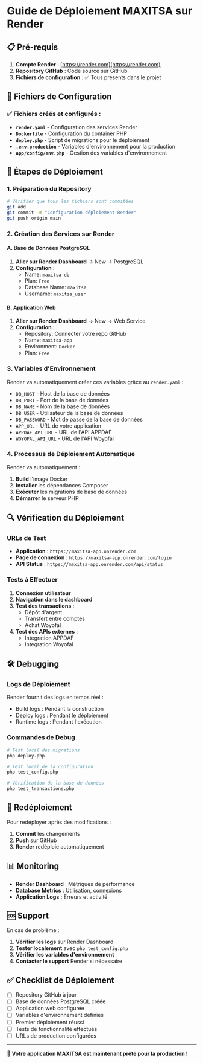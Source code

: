 # Guide de Déploiement MAXITSA sur Render

## 📋 Pré-requis

1. **Compte Render** : [https://render.com](https://render.com)
2. **Repository GitHub** : Code source sur GitHub
3. **Fichiers de configuration** : ✅ Tous présents dans le projet

## 🔧 Fichiers de Configuration

### ✅ Fichiers créés et configurés :

- **`render.yaml`** - Configuration des services Render
- **`Dockerfile`** - Configuration du container PHP
- **`deploy.php`** - Script de migrations pour le déploiement
- **`.env.production`** - Variables d'environnement pour la production
- **`app/config/env.php`** - Gestion des variables d'environnement

## 🚀 Étapes de Déploiement

### 1. Préparation du Repository

```bash
# Vérifier que tous les fichiers sont commitées
git add .
git commit -m "Configuration déploiement Render"
git push origin main
```

### 2. Création des Services sur Render

#### A. Base de Données PostgreSQL

1. **Aller sur Render Dashboard** → New → PostgreSQL
2. **Configuration** :
   - Name: `maxitsa-db`
   - Plan: `Free`
   - Database Name: `maxitsa`
   - Username: `maxitsa_user`

#### B. Application Web

1. **Aller sur Render Dashboard** → New → Web Service
2. **Configuration** :
   - Repository: Connecter votre repo GitHub
   - Name: `maxitsa-app`
   - Environment: `Docker`
   - Plan: `Free`

### 3. Variables d'Environnement

Render va automatiquement créer ces variables grâce au `render.yaml` :

- `DB_HOST` - Host de la base de données
- `DB_PORT` - Port de la base de données  
- `DB_NAME` - Nom de la base de données
- `DB_USER` - Utilisateur de la base de données
- `DB_PASSWORD` - Mot de passe de la base de données
- `APP_URL` - URL de votre application
- `APPDAF_API_URL` - URL de l'API APPDAF
- `WOYOFAL_API_URL` - URL de l'API Woyofal

### 4. Processus de Déploiement Automatique

Render va automatiquement :

1. **Build** l'image Docker
2. **Installer** les dépendances Composer
3. **Exécuter** les migrations de base de données
4. **Démarrer** le serveur PHP

## 🔍 Vérification du Déploiement

### URLs de Test

- **Application** : `https://maxitsa-app.onrender.com`
- **Page de connexion** : `https://maxitsa-app.onrender.com/login`
- **API Status** : `https://maxitsa-app.onrender.com/api/status`

### Tests à Effectuer

1. **Connexion utilisateur**
2. **Navigation dans le dashboard**
3. **Test des transactions** :
   - Dépôt d'argent
   - Transfert entre comptes
   - Achat Woyofal
4. **Test des APIs externes** :
   - Integration APPDAF
   - Integration Woyofal

## 🛠 Debugging

### Logs de Déploiement

Render fournit des logs en temps réel :
- Build logs : Pendant la construction
- Deploy logs : Pendant le déploiement
- Runtime logs : Pendant l'exécution

### Commandes de Debug

```bash
# Test local des migrations
php deploy.php

# Test local de la configuration
php test_config.php

# Vérification de la base de données
php test_transactions.php
```

## 🔄 Redéploiement

Pour redéployer après des modifications :

1. **Commit** les changements
2. **Push** sur GitHub
3. **Render** redéploie automatiquement

## 📊 Monitoring

- **Render Dashboard** : Métriques de performance
- **Database Metrics** : Utilisation, connexions
- **Application Logs** : Erreurs et activité

## 🆘 Support

En cas de problème :

1. **Vérifier les logs** sur Render Dashboard
2. **Tester localement** avec `php test_config.php`
3. **Vérifier les variables d'environnement**
4. **Contacter le support** Render si nécessaire

## ✅ Checklist de Déploiement

- [ ] Repository GitHub à jour
- [ ] Base de données PostgreSQL créée
- [ ] Application web configurée  
- [ ] Variables d'environnement définies
- [ ] Premier déploiement réussi
- [ ] Tests de fonctionnalité effectués
- [ ] URLs de production configurées

---

🎉 **Votre application MAXITSA est maintenant prête pour la production !**
